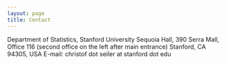 ```yaml
---
layout: page
title: Contact
---
```


Department of Statistics, Stanford University
Sequoia Hall, 390 Serra Mall, 
Office 116 (second office on the left after main entrance)
Stanford, CA 94305, USA
E-mail: christof dot seiler at stanford dot edu
